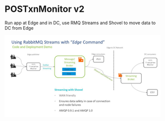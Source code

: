 # POSTxnMonitor v2

Run app at Edge and in DC, use RMQ Streams and Shovel to move data to DC from Edge

![Alt text](postxnmonitor.jpg?raw=true "App Flow")
